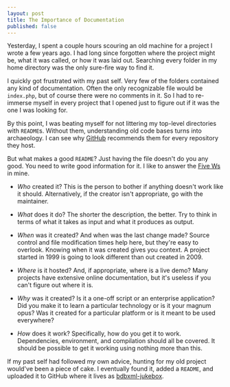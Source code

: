 ```yaml
---
layout: post
title: The Importance of Documentation
published: false
---
```


Yesterday, I spent a couple hours scouring an old machine for a
project I wrote a few years ago. I had long since forgotten where
the project might be, what it was called, or how it was laid out.
Searching every folder in my home directory was the only sure-fire
way to find it.

I quickly got frustrated with my past self. Very few of the folders
contained any kind of documentation. Often the only recognizable
file would be `index.php`, but of course there were no comments in
it. So I had to re-immerse myself in every project that I opened
just to figure out if it was the one I was looking for.

By this point, I was beating myself for not littering my top-level
directories with `README`s. Without them, understanding old code
bases turns into archaeology. I can see why [GitHub][] recommends
them for every repository they host.

But what makes a good `README`? Just having the file doesn't do you
any good. You need to write good information for it. I like to
answer the [Five Ws][] in mine.

-   *Who* created it? This is the person to bother if anything
    doesn't work like it should. Alternatively, if the creator isn't
    appropriate, go with the maintainer.

-   *What* does it do? The shorter the description, the better. Try
    to think in terms of what it takes as input and what it produces
    as output.

-   *When* was it created? And when was the last change made? Source
    control and file modification times help here, but they're easy
    to overlook. Knowing when it was created gives you context. A
    project started in 1999 is going to look different than out
    created in 2009.

-   *Where* is it hosted? And, if appropriate, where is a live demo?
    Many projects have extensive online documentation, but it's
    useless if you can't figure out where it is.

-   *Why* was it created? Is it a one-off script or an enterprise
    application? Did you make it to learn a particular technology
    or is it your magnum opus? Was it created for a particular
    platform or is it meant to be used everywhere?

-   *How* does it work? Specifically, how do you get it to work.
    Dependencies, environment, and compilation should all be covered.
    It should be possible to get it working using nothing more than
    this.

If my past self had followed my own advice, hunting for my old
project would've been a piece of cake. I eventually found it, added
a `README`, and uploaded it to GitHub where it lives as [bdbxml-jukebox][].

[github]: https://github.com
[five ws]: http://en.wikipedia.org/wiki/Five_Ws
[bdbxml-jukebox]: https://github.com/tfausak/bdbxml-jukebox
